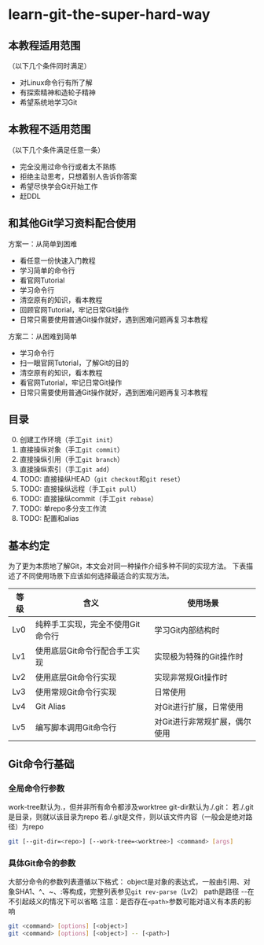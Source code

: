 # learn-git-the-super-hard-way

## 本教程适用范围

（以下几个条件同时满足）
- 对Linux命令行有所了解
- 有探索精神和造轮子精神
- 希望系统地学习Git

## 本教程不适用范围

（以下几个条件满足任意一条）
- 完全没用过命令行或者太不熟练
- 拒绝主动思考，只想着别人告诉你答案
- 希望尽快学会Git开始工作
- 赶DDL

## 和其他Git学习资料配合使用

方案一：从简单到困难
- 看任意一份快速入门教程
- 学习简单的命令行
- 看官网Tutorial
- 学习命令行
- 清空原有的知识，看本教程
- 回顾官网Tutorial，牢记日常Git操作
- 日常只需要使用普通Git操作就好，遇到困难问题再复习本教程

方案二：从困难到简单
- 学习命令行
- 扫一眼官网Tutorial，了解Git的目的
- 清空原有的知识，看本教程
- 看官网Tutorial，牢记日常Git操作
- 日常只需要使用普通Git操作就好，遇到困难问题再复习本教程

## 目录

0. 创建工作环境（手工`git init`）
1. 直接操纵对象（手工`git commit`）
2. 直接操纵引用（手工`git branch`）
3. 直接操纵索引（手工`git add`）
4. TODO: 直接操纵HEAD（`git checkout`和`git reset`）
5. TODO: 直接操纵远程（手工`git pull`）
6. TODO: 直接操纵commit（手工`git rebase`）
7. TODO: 单repo多分支工作流
8. TODO: 配置和alias

## 基本约定

为了更为本质地了解Git，本文会对同一种操作介绍多种不同的实现方法。
下表描述了不同使用场景下应该如何选择最适合的实现方法。

| 等级 | 含义 | 使用场景 |
| --- | --- | --- |
| Lv0 | 纯粹手工实现，完全不使用Git命令行 | 学习Git内部结构时 |
| Lv1 | 使用底层Git命令行配合手工实现 | 实现极为特殊的Git操作时 |
| Lv2 | 使用底层Git命令行实现 | 实现非常规Git操作时 |
| Lv3 | 使用常规Git命令行实现 | 日常使用 |
| Lv4 | Git Alias | 对Git进行扩展，日常使用 |
| Lv5 | 编写脚本调用Git命令行 | 对Git进行非常规扩展，偶尔使用 |

## Git命令行基础

### 全局命令行参数
work-tree默认为.，但并非所有命令都涉及worktree
git-dir默认为./.git：
若./.git是目录，则就以该目录为repo
若./.git是文件，则以该文件内容（一般会是绝对路径）为repo
```bash
git [--git-dir=<repo>] [--work-tree=<worktree>] <command> [args]
```

### 具体Git命令的参数
大部分命令的参数列表遵循以下格式：
object是对象的表达式，一般由引用、对象SHA1、^、~、:等构成，完整列表参见`git rev-parse`（Lv2）
path是路径
--在不引起歧义的情况下可以省略
注意：是否存在`<path>`参数可能对语义有本质的影响
```bash
git <command> [options] [<object>]
git <command> [options] [<object>] -- [<path>]
```

